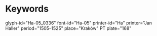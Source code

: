 # Keywords
glyph-id="Ha-05_0336"
font-id="Ha-05"
printer-id="Ha"
printer="Jan Haller"
period="1505–1525"
place="Kraków"
PT plate="168"
